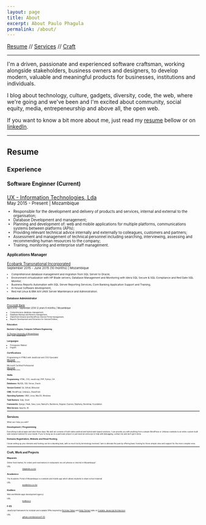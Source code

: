 ```yaml
---
layout: page
title: About
excerpt: About Paulo Phagula
permalink: /about/
---
```


<p>
    <a href="#resume" title="Check out my resume">Resume</a> //
    <a href="#services" title="Check out the services I can provide">Services</a> //
    <a href="#work" title="Check out some of my work and projects">Craft</a>
</p>
<hr>

I'm a driven, passionate and experienced software craftsman, working alongside stakeholders, business owners and designers, to develop modern, valuable and meaningful products for businesses, institutions and individuals.

I blog about technology, culture, gadgets, diversity, code, the web, where we're going and we've been and I'm excited about community, social equity, media, entrepeneurship and above all, the open web.

If you want to know a bit more about me, just read my [resume](#resume) bellow or on [linkedIn](https://www.linkedin.com/in/paulo-phagula-9b6126b1).

<hr/>

<h2 id="resume">Resume</h2>

### Experience

<h4>Software Enginner (Current)</h4>
<a href="https://www.ux.co.mz" title="Go to UX - Information Technologies, Lda site" target="_blank">UX - Information Technologies, Lda</a><br/>
<small>May 2015 - Present | Mozambique<small>
<ul>
    <li>Responsible for the development and delivery of products and services, internal and external to the organisation;</li>
    <li>Database Development and management;</li>
    <li>Planning and development of: web and mobile applications for multiple platforms, communications systems between platforms (APIs);</li>
    <li>Providing relevant technical advice internally and externally to colleagues, customers and partners;</li>
    <li>Assessment and management of technical personnel including searching, interviewing, assessing and recommending human resources to the company;</li>
    <li>Training, monitoring and enterprise staff management.</li>
</ul>

<h4>Applications Manager</h4>
<a href="http://www.ecobank.com" title="Go to Ecobank Transnational Incorporated site" target="_blank">Ecobank Transnational Incorporated</a><br/>
<small>September 2015 - June 2015 (10 months) | Mozambique<small>
<ul>
    <li>Comprehensive database management and migration from SQL Server to Oracle;</li>
    <li>Environment virtualization with HP Blade servers; Database Management and Monitoring with Idera SQL Secure & SQL Compliance and Red Gate SQL Monitor;</li>
    <li>Business Reports Automation with SQL Server Reporting Services; Core Banking Application Support and Training;</li>
    <li>In-house Software development;</li>
    <li>Red Hat Linux & IBM AIX UNIX Server Maintenance and Administration.</li>
</ul>

<h4>Database Administrator</h4>
<a href="http://www.procredit-holding.com/en/" title="Go to Procredit Holding site" target="_blank">Procredit Bank</a><br/>
<small>April 2012 - September 2014 (2 years 6 months) | Mozambique<small>
<ul>
    <li>Comprehensive database management;</li>
    <li>Database Backup and Restore management;</li>
    <li>SharePoint Intranet and WordPress Internet Portal management;</li>
    <li>Reports Development and Extraction for Internal Entities;</li>
</ul>

### Education
<h4>Bachelor's Degree, Computer Software Engineering</h4>
<a href="http://www.ustm.ac.mz">St Thomas University of Mozambique</a><br/>
<small>2010 - 2016 | Mozambique</small>

### Languages
- Portuguese (Native)
- English

### Certifications

Programming in HTML5 with JavaScript and CSS3 Specialist<br/>
<a href="https://procredit.com">Microsoft</a><br/>
<small>Starting April 2014</small>

Microsoft Certified Professional<br/>
<a href="https://procredit.com">Microsoft</a><br/>
<small>Starting April 2014</small>

### Skills

**Programming**: HTML, CSS, JavaScript, PHP, Python, C#

**Databases:** MySQL, SQL Server, Oracle

**Version Control**: Git, Github, Bitbucket

**CMS**: WordPress, Umbraco, SharePoint

**Operating Systems**: UNIX, Linux, MacOS, Windows

**Task Runners**: Gulp, Grunt

**Frameworks**: Django, Flask; Sass, Less; NancyFx; Backbone, Angular; Express; Epiphany; Bootstrap, Foundation.

**Web Servers**: Apache, IIS

---

<h2 id="services">Services</h2>

What can I help you with?

### Development / Programming

Everything is about apps and sites these days. My skill set consists of both native android and hybrid web-based solutions. I can provide you with anything from a simple WordPress or Umbraco website to an entire custom-built web solution tailored for your needs.
If you're hung up on a particular project or just need an extra eye to help with debugging, contact me and we'll get it done.

### Domains Registration, Website and Email Hosting

I know setting up your domains and hosting can be a daunting task, with so much techy terminology involved. I aim to alleviate the pain by offering basic hosting for those simpler sites and support for the more complex ones.


---

<h2 id="work">Craft, Work and Projects</h2>

<div class="project">
    <h3>Maparato</h3>
    <div class="description">
        <p>Online food market, for orders and reservations in restaurants via cell-phones or internet in Mozambique!</p>
    </div>
    <dl>
        <dt>URL:</dt><dd><a href="https://maparato.co.mz/">maparato.co.mz</a></dd>
    </dl>
</div>

<div class="project">
    <h3>Academico</h3>
    <div class="description">
        <p>The Academic Portal of Mozambique is a website and mobile app which allows students to share school material.</p>
    </div>
    <dl>
        <dt>URL:</dt><dd><a href="https://academico.co.mz/">academico.co.mz</a></dd>
    </dl>
</div>

<div class="project">
    <h3>Kodikos</h3>
    <div class="description">
        <p>Web and Mobile apps development agency</p>
    </div>
    <dl>
        <dt>URL:</dt><dd><a href="https://kodikos.io">kodikos.io</a></dd>
    </dl>
</div>

<div class="project">
    <h3>F-ES</h3>
    <div class="description">
        <p>JavaScript framework for modular and scalable SPAs inspired by
        <a href="https://www.nczonline.net/about/" title="See Nicholas Zakas' Profile on his website" target="_blank">Nicholas Zakas</a> and 
        <a href="https://addyosmani.com/" title="See Addy Osmani's Profile on his website" target="_blank">Addy Osmani<a/> talks on 
        <a href="http://www.slideshare.net/nzakas/scalable-javascript-application-architecture-2012" title="See Scalable Javascript Architecture talk slides on slideshare" target="_blank">Scalable Javascript Architecture</a></p>
    </div>
    <dl>
        <dt>URL:</dt><dd><a href="https://github.com/dareenzo/F-ES">github.com/dareenzo/F-ES</a></dd>
    </dl>
</div>

